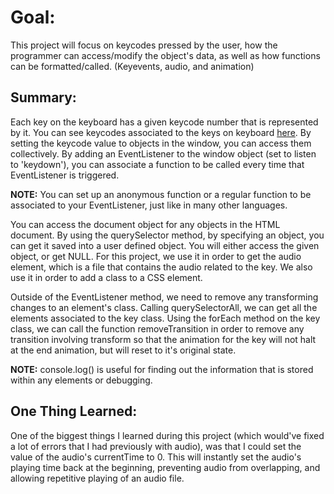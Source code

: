 # Goal:

This project will focus on keycodes pressed by the user, how the programmer can access/modify the object's data, as well as how functions can be formatted/called. (Keyevents, audio, and animation)

## Summary:

Each key on the keyboard has a given keycode number that is represented by it. You can see keycodes associated to the keys on keyboard [here](http://keycode.info). By setting the keycode value to objects in the window, you can access them collectively. By adding an EventListener to the window object (set to listen to 'keydown'), you can associate a function to be called every time that EventListener is triggered.

**NOTE:** You can set up an anonymous function or a regular function to be associated to your EventListener, just like in many other languages.

You can access the document object for any objects in the HTML document. By using the querySelector method, by specifying an object, you can get it saved into a user defined object. You will either access the given object, or get NULL. For this project, we use it in order to get the audio element, which is a file that contains the audio related to the key. We also use it in order to add a class to a CSS element.

Outside of the EventListener method, we need to remove any transforming changes to an element's class. Calling querySelectorAll, we can get all the elements associated to the key class. Using the forEach method on the key class, we can call the function removeTransition in order to remove any transition involving transform so that the animation for the key will not halt at the end animation, but will reset to it's original state.

**NOTE:** console.log() is useful for finding out the information that is stored within any elements or debugging.

## One Thing Learned:

One of the biggest things I learned during this project (which would've fixed a lot of errors that I had previously with audio), was that I could set the value of the audio's currentTime to 0. This will instantly set the audio's playing time back at the beginning, preventing audio from overlapping, and allowing repetitive playing of an audio file.


